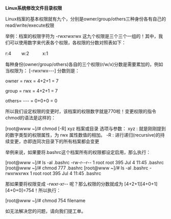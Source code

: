 **Linux系统修改文件目录权限**

Linux档案的基本权限就有九个，分别是owner/group/others三种身份各有自己的read/write/execute权限

举例：档案的权限字符为 -rwxrwxrwx 这九个权限是三个三个一组的！其中，我们可以使用数字来代表各个权限，各权限的分数对照表如下：

r:4 　　w:2　　　x:1

每种身份(owner/group/others)各自的三个权限(r/w/x)分数是需要累加的，例如当权限为： [-rwxrwx---] 分数则是：

owner = rwx = 4+2+1 = 7

group = rwx = 4+2+1 = 7

others= --- = 0+0+0 = 0

所以我们设定权限的变更时，该档案的权限数字就是770啦！变更权限的指令chmod的语法是这样的：

[root@www ~]/# chmod [-R] xyz 档案或目录 选项与参数： xyz : 就是刚刚提到的数字类型的权限属性，为 rwx 属性数值的相加。 -R : 进行递归(recursive)的持续变更，亦即连同次目录下的所有档案都会变更

举例来说，如果要将.bashrc这个档案所有的权限都设定启用，那么执行：

[root@www ~]/# ls -al .bashrc -rw-r--r-- 1 root root 395 Jul 4 11:45 .bashrc [root@www ~]/# chmod 777 .bashrc [root@www ~]/# ls -al .bashrc -rwxrwxrwx 1 root root 395 Jul 4 11:45 .bashrc

那如果要将权限变成 -rwxr-xr-- 呢？那么权限的分数就成为 [4+2+1][4+0+1][4+0+0]=754！所以执行：

[root@www ~]/# chmod 754 filename

如无法解决您的问题，请向我们提工单。